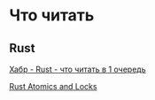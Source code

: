 # Что читать

## Rust

[Хабр - Rust - что читать в 1 очередь](https://habr.com/ru/companies/bitrix/articles/878912/)

[Rust Atomics and Locks](https://marabos.nl/atomics/)
